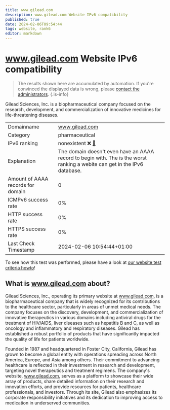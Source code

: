 ```yaml
---
title: www.gilead.com
description: www.gilead.com Website IPv6 compatibility
published: true
date: 2024-02-06T09:54:44
tags: website, rank6
editor: markdown
---
```


# www.gilead.com Website IPv6 compatibility

> The results shown here are accumulated by automation. If you're convinced the displayed data is wrong, please [contact the administrators](/howto/chat). 
{.is-info}

Gilead Sciences, Inc. is a biopharmaceutical company focused on the research, development, and commercialization of innovative medicines for life-threatening diseases.


|   |   |
| - | - |
| Domainname | www.gilead.com
| Category | pharmaceutical |
| IPv6 ranking | nonexistent :x: [🔗](/howto/ranking) |
| Explanation | The domain doesn't even have an AAAA record to begin with. The is the worst ranking a webite can get in the IPv6 database. |
| Amount of AAAA records for domain | 0 |
| ICMPv6 success rate | 0%|
| HTTP success rate | 0% |
| HTTPS success rate | 0% |
| Last Check Timestamp | 2024-02-06 10:54:44+01:00 |

To see how this test was performed, please have a look at [our website test criteria howto](/howto/testcriteria/website)!


## What is www.gilead.com about?
Gilead Sciences, Inc., operating its primary website at www.gilead.com, is a biopharmaceutical company that is widely recognized for its contributions to the healthcare sector, particularly in areas of unmet medical needs. The company focuses on the discovery, development, and commercialization of innovative therapeutics in various domains including antiviral drugs for the treatment of HIV/AIDS, liver diseases such as hepatitis B and C, as well as oncology and inflammatory and respiratory diseases. Gilead has established a robust portfolio of products that have significantly impacted the quality of life for patients worldwide.

Founded in 1987 and headquartered in Foster City, California, Gilead has grown to become a global entity with operations spreading across North America, Europe, and Asia among others. Their commitment to advancing healthcare is reflected in their investment in research and development, targeting novel therapeutics and treatment regimens. The company's website, www.gilead.com, serves as a platform to showcase their wide array of products, share detailed information on their research and innovation efforts, and provide resources for patients, healthcare professionals, and investors. Through its site, Gilead also emphasizes its corporate responsibility initiatives and its dedication to improving access to medication in underserved communities.



